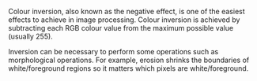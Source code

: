 Colour inversion, also known as the negative effect, is one of the easiest
effects to achieve in image processing. Colour inversion is achieved by
subtracting each RGB colour value from the maximum possible value (usually 255).

Inversion can be necessary to perform some operations such as morphological
operations. For example, erosion shrinks the boundaries of white/foreground
regions so it matters which pixels are white/foreground.
